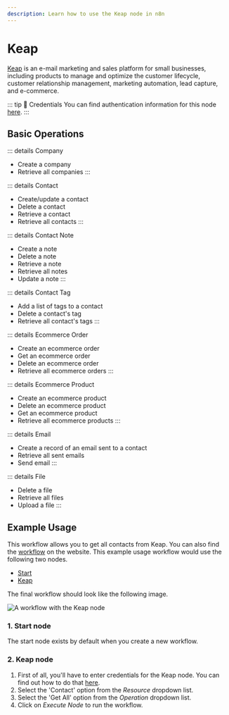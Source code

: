 ```yaml
---
description: Learn how to use the Keap node in n8n
---
```


# Keap

[Keap](https://keap.com/) is an e-mail marketing and sales platform for small businesses, including products to manage and optimize the customer lifecycle, customer relationship management, marketing automation, lead capture, and e-commerce.

::: tip 🔑 Credentials
You can find authentication information for this node [here](../../../credentials/Keap/README.md).
:::

## Basic Operations

::: details Company
- Create a company
- Retrieve all companies
:::

::: details Contact
- Create/update a contact
- Delete a contact
- Retrieve a contact
- Retrieve all contacts
:::

::: details Contact Note
- Create a note
- Delete a note
- Retrieve a note
- Retrieve all notes
- Update a note
:::

::: details Contact Tag
- Add a list of tags to a contact
- Delete a contact's tag
- Retrieve all contact's tags
:::

::: details Ecommerce Order
- Create an ecommerce order
- Get an ecommerce order
- Delete an ecommerce order
- Retrieve all ecommerce orders
:::

::: details Ecommerce Product
- Create an ecommerce product
- Delete an ecommerce product
- Get an ecommerce product
- Retrieve all ecommerce products
:::

::: details Email
- Create a record of an email sent to a contact
- Retrieve all sent emails
- Send email
:::

::: details File
- Delete a file
- Retrieve all files
- Upload a file
:::

## Example Usage

This workflow allows you to get all contacts from Keap. You can also find the [workflow](https://n8n.io/workflows/553) on the website. This example usage workflow would use the following two nodes.
- [Start](../../core-nodes/Start/README.md)
- [Keap]()

The final workflow should look like the following image.

![A workflow with the Keap node](./workflow.png)

### 1. Start node

The start node exists by default when you create a new workflow.

### 2. Keap node

1. First of all, you'll have to enter credentials for the Keap node. You can find out how to do that [here](../../../credentials/Keap/README.md).
2. Select the 'Contact' option from the *Resource* dropdown list.
3. Select the 'Get All' option from the *Operation* dropdown list.
4. Click on *Execute Node* to run the workflow.
